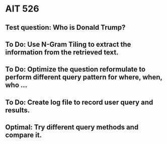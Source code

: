 # AIT 526
## Test question: Who is Donald Trump?
## To Do: Use N-Gram Tiling to extract the information from the retrieved text.
## To Do: Optimize the question reformulate to perform different query pattern for where, when, who ...
## To Do: Create log file to record user query and results.

## Optimal: Try different query methods and compare it.